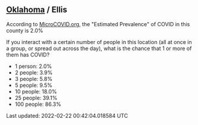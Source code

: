 
## [Oklahoma](/united-states/oklahoma) / Ellis

According to [MicroCOVID.org](http://microcovid.org),
the "Estimated Prevalence" of COVID in this county is 2.0%

If you interact with a certain number of people in this location
(all at once in a group, or spread out across the day), what is the chance that
1 or more of them has COVID?

- 1 person: 2.0%
- 2 people: 3.9%
- 3 people: 5.8%
- 5 people: 9.5%
- 10 people: 18.0%
- 25 people: 39.1%
- 100 people: 86.3%

Last updated: 2022-02-22 00:42:04.018584 UTC
